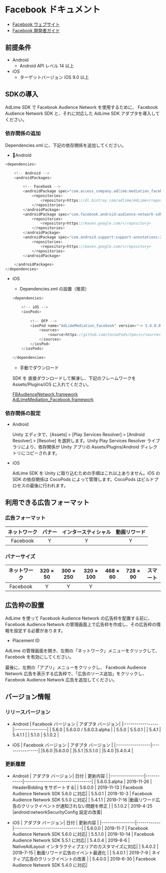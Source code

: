 # Facebook ドキュメント
- [Facebook ウェブサイト](https://business.facebook.com/pub/home)
- [Facebook 開発者ガイド](https://developers.facebook.com/docs/audience-network/unity)

## 前提条件
- Android
    - Android API レベル 14 以上
- iOS
    - ターゲットバージョン iOS 9.0 以上

## SDKの導入
AdLime SDK で Facebook Audience Network を使用するために、 Facebook Audience Network SDK と、それに対応した AdLime SDK アダプタを導入してください。

### 依存関係の追加
 Dependencies.xml に、下記の依存関係を追加してください。
- Android
```csharp
<dependencies>

    <!-- Android -->
    <androidPackages>

        <!-- Facebook -->
        <androidPackage spec="com.access_company.adlime:mediation_facebook:5.6.0.3.alpha">
            <repositories>
                <repository>https://dl.bintray.com/adlime/AdLime</repository>
            </repositories>
        </androidPackage>
        <androidPackage spec="com.facebook.android:audience-network-sdk:5.6.0">
            <repositories>
                <repository>https://maven.google.com/</repository>
            </repositories>
        </androidPackage>
        <androidPackage spec="com.android.support:support-annotations:28.0.0">
            <repositories>
                <repository>https://maven.google.com/</repository>
            </repositories>
        </androidPackage>

    </androidPackages>
</dependencies>
```

- iOS
    - Dependencies.xml の設置（推奨）
    ```csharp
    <dependencies>

        <!-- iOS -->
        <iosPods>
        
            <!-- DFP -->
            <iosPod name="AdLimeMediation_Facebook" version="~> 5.6.0.0">
                <sources>
                    <source>https://github.com/CocoaPods/Specs</source>
                </sources>
            </iosPod>
        </iosPods>

    </dependencies>
    ```
    - 手動でダウンロード

    SDK を 直接ダウンロードして解凍し、下記のフレームワークを Assets/Plugins/iOS に入れてください。
    
    [FBAudienceNetwork.framework](https://github.com/Ham-mer/AdLime-iOS-Pub/raw/master/DownloadZip/Networks/FBAudienceNetwork/FBAudienceNetwork_5.6.0.zip)<br>
    [AdLimeMediation_Facebook.framework](https://github.com/Ham-mer/AdLime-iOS-Pub/raw/master/DownloadZip/AdLimeMediation_Facebook/5.6.0.0.zip)

### 依存関係の設定
- Android

    Unity エディタで、[Assets] > [Play Services Resolver] > [Android Resolver] > [Resolve] を選択します。Unity Play Services Resolver ライブラリにより、依存関係が Unity アプリの Assets/Plugins/Android ディレクトリにコピーされます。

- iOS

    AdLime SDK を Unity に取り込むための手順はこれ以上ありません。iOS の SDK の依存関係は CocoPods によって管理します。CocoPods はビルドプロセスの最後に行われます。

## 利用できる広告フォーマット

### 広告フォーマット
|ネットワーク|バナー   |インタースティシャル         |動画リワード |
|:-----:|:----:|:----------:|:------:|
|Facebook  |Y     | Y          |Y       |

### バナーサイズ
|ネットワーク  |320 × 50  |300 × 250   |320 × 100  |468 × 60  |728 × 90  |スマート    |
|:-------:|:------:|:--------:|:-------:|:------:|:------:|:-------:|
|Facebook    |Y       |Y         |Y        |        |        |         |

## 広告枠の設置
AdLime を使って Facebook Audience Network の広告枠を配置する前に、Facebook Audience Network の管理画面上で広告枠を作成し、その広告枠の情報を設定する必要があります。
- Placement ID

AdLime の管理画面を開き、左側の「ネットワーク」メニューをクリックして、 Facebook を有効にしてください。

最後に、左側の「アプリ」メニューをクリックし、 Facebook Audience Network 広告を表示する広告枠で、「広告のソース追加」をクリックし、 Facebook Audience Network 広告を追加してください。

## バージョン情報

### リリースバージョン
- Android
    | Facebook バージョン | アダプタ バージョン|
    |:-----------------|:----------------|
    | 5.6.0             | 5.6.0.0 / 5.6.0.3.alpha |
    | 5.5.0             | 5.5.0.1        |
    | 5.4.1             | 5.4.1.1        |
    | 5.1.0             | 5.1.0.2        |

- iOS
    | Facebook バージョン | アダプタ バージョン    |
    |:-----------------|:----------------|
    |5.6.0             |5.6.0.0          |
    |5.5.1             |5.5.1.0          |
    |5.4.0             |5.4.0.4          |

### 更新履歴
- Android
    | アダプタ バージョン| 日付        | 更新内容                             |
    |-----------------|------------|----------------------------------|
    | 5.6.0.3.alpha   | 2019-11-26 | HeaderBidding をサポートする|
    | 5.6.0.0         | 2019-11-13 | Facebook Audience Network SDK 5.6.0 に対応|
    | 5.5.0.1         | 2019-10-3  | Facebook Audience Network SDK 5.5.0 に対応|
    | 5.4.1.1         | 2019-7-16  |動画リワード広告のクリックイベントが通知されない問題を修正             |
    | 5.1.0.2         | 2019-4-25  |android:networkSecurityConfig 設定の改善|

- iOS
    | アダプタ バージョン| 日付        | 更新内容                             |
    |-----------------|------------|----------------------------------|
    | 5.6.0.0         | 2019-11-7  | Facebook Audience Network SDK 5.6.0 に対応|
    | 5.5.1.0         | 2019-10-14 | Facebook Audience Network SDK 5.5.1 に対応|
    | 5.4.0.4         | 2019-8-6   | NativeAdLayout インタラクティブエリアのカスタマイズに対応|
    | 5.4.0.2         | 2019-7-15  | 動画リワード広告のイベント最適化             |
    | 5.4.0.1         | 2019-7-9   | ネイティブ広告のクリックイベントの改善        |
    | 5.4.0.0         | 2019-6-30  | Facebook Audience Network SDK 5.4.0 に対応|
